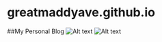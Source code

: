 # greatmaddyave.github.io

##My Personal Blog
![Alt text](https://s32.postimg.org/7enup8tf9/Screen_Shot_2016_06_16_at_2_08_04_AM.png)
![Alt text](https://s31.postimg.org/yp36xk7mz/Screen_Shot_2016_06_16_at_2_09_16_AM.png)
